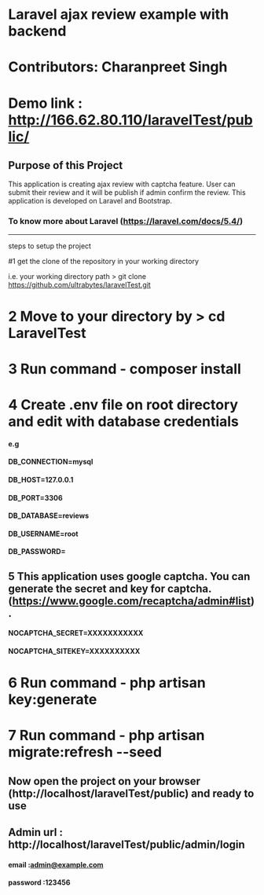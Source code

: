 #   Laravel ajax review example with backend
#   Contributors: Charanpreet Singh
#   Demo link : http://166.62.80.110/laravelTest/public/

##  Purpose of this Project 
This application is creating ajax review with captcha feature. User can submit their review and it will be publish if admin confirm the review. This application is developed on Laravel and Bootstrap.


### To know more about Laravel (https://laravel.com/docs/5.4/)




-------------------------------------------------------------------------------------------------------------------
steps to setup the project 

#1  get the clone of the repository in your working directory

i.e. your working directory path > git clone  https://github.com/ultrabytes/laravelTest.git

# 2 Move to your directory by > cd LaravelTest
# 3 Run command - composer install 

# 4 Create .env file on root directory and edit with database credentials

#### e.g 
#### DB_CONNECTION=mysql
#### DB_HOST=127.0.0.1
#### DB_PORT=3306
#### DB_DATABASE=reviews
#### DB_USERNAME=root
#### DB_PASSWORD=


## 5 This application uses google captcha. You can generate the secret and key for captcha. (https://www.google.com/recaptcha/admin#list). 
#### NOCAPTCHA_SECRET=XXXXXXXXXXX
#### NOCAPTCHA_SITEKEY=XXXXXXXXXX

# 6 Run command - php artisan key:generate
# 7 Run command - php artisan migrate:refresh --seed

## Now open the project on your browser (http://localhost/laravelTest/public) and ready to use

## Admin url  : http://localhost/laravelTest/public/admin/login

#### email :admin@example.com
#### password :123456

